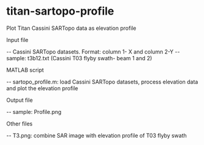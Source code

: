 # titan-sartopo-profile
Plot Titan Cassini SARTopo data as elevation profile

Input file

-- Cassini SARTopo datasets. Format: column 1- X and column 2-Y
-- sample: t3b12.txt (Cassini T03 flyby swath- beam 1 and 2)

MATLAB script 

-- sartopo_profile.m: load Cassini SARTopo datasets, process elevation data and plot the elevation profile

Output file

-- sample: Profile.png

Other files

-- T3.png: combine SAR image with elevation profile of T03 flyby swath

